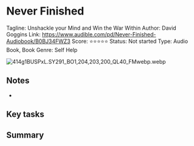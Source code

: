 # Never Finished

Tagline: Unshackle your Mind and Win the War Within
Author: David Goggins
Link: https://www.audible.com/pd/Never-Finished-Audiobook/B0BJ34FWZ3
Score: ⭐️⭐️⭐️⭐️⭐️
Status: Not started
Type: Audio Book, Book
Genre: Self Help

![414g1BUSPxL._SY291_BO1,204,203,200_QL40_FMwebp_.webp](414g1BUSPxL._SY291_BO1204203200_QL40_FMwebp_.webp)

## Notes

- 

## Key tasks

## Summary